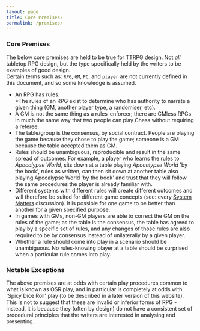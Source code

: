 ```yaml
---
layout: page
title: Core Premises?
permalink: /premises/
---
```



### Core Premises

The below core premises are held to be true for TTRPG design. Not *all* tabletop RPG design, but the type specifically held by the writers to be examples of good design.  
Certain terms such as: ```RPG```, ```GM```, ```PC```, and ```player``` are not currently defined in this document, and so some knowledge is assumed.

* An RPG has rules.  
*The rules of an RPG exist to determine who has authority to narrate a given thing (GM, another player type, a randomiser, etc).  
* A GM is not the same thing as a rules-enforcer; there are GMless RPGs in much the same way that two people can play Chess without requiring a referee.  
* The table/group is the consensus, by social contract. People are playing the game because they chose to play the game; someone is a GM because the table accepted them as GM.
* Rules should be unambiguous, reproducible and result in the same spread of outcomes. For example, a player who learns the rules to *Apocalypse World*, sits down at a table playing *Apocalypse World* 'by the book', rules as written, can then sit down at another table also playing Apocalypse World 'by the book' and trust that they will follow the same procedures the player is already familiar with.  
* Different systems with different rules will create different outcomes and will therefore be suited for different game concepts (see: every [System Matters](http://www.indie-rpgs.com/_articles/system_does_matter.html) discussion). It is possible for one game to be better than another for a given specified purpose.   
* In games with GMs, non-GM players are able to correct the GM on the rules of the game; as the table is the consensus, the table has agreed to play by a specific set of rules, and any changes of those rules are also required to be by consensus instead of unilaterally by a given player.
* Whether a rule should come into play in a scenario should be unambiguous. No rules-knowing player at a table should be surprised when a particular rule comes into play.

### Notable Exceptions
The above premises are at odds with certain play procedures common to what is known as OSR play, and in particular is completely at odds with 'Spicy Dice Roll' play (to be described in a later version of this website).   
This is not to suggest that these are invalid or inferior forms of RPG - instead, it is because they (often by design) do not have a consistent set of procedural principles that the writers are interested in analysing and presenting.
